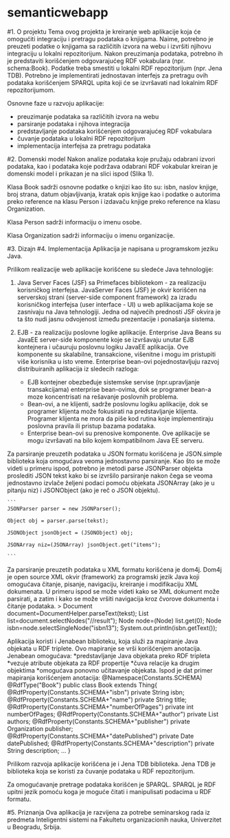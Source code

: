 semanticwebapp
==============
#1. O projektu
Tema ovog projekta je kreiranje web aplikacije koja će omogućiti integraciju i pretragu podataka o knjigama. Naime, potrebno je preuzeti podatke o knjigama sa različitih izvora na webu i izvršiti njihovu integraciju u lokalni repozitorijum. Nakon preuzimanja podataka, potrebno ih je predstaviti korišćenjem odgovarajućeg RDF vokabulara (npr. schema:Book). Podatke treba smestiti u lokalni RDF repozitorijum (npr. Jena TDB). Potrebno je implementirati jednostavan interfejs za pretragu ovih podataka korišćenjem SPARQL upita koji će se izvršavati nad lokalnim RDF repozitorijumom.

Osnovne faze u razvoju aplikacije:
* preuzimanje podataka sa različitih izvora na webu
* parsiranje podataka i njihova integracija
* predstavljanje podataka korišćenjem odgovarajućeg RDF vokabulara
* čuvanje podataka u lokalni RDF repozitorijum
* implementacija interfejsa za pretragu podataka

#2. Domenski model
Nakon analize podataka koje pružaju odabrani izvori podataka, kao i podataka koje podržava odabrani RDF vokabular kreiran je domenski model i prikazan je na slici ispod (Slika 1).


Klasa Book sadrži osnovne podatke o knjizi kao što su: isbn, naslov knjige, broj strana, datum objavljivanja, kratak opis knjige kao i podatke o autorima preko reference na klasu Person i izdavaču knjige preko reference na klasu Organization.

Klasa Person sadrži informaciju o imenu osobe.

Klasa Organization sadrži informaciju o imenu organizacije.

#3. Dizajn
#4. Implementacija
Aplikacija je napisana u programskom jeziku Java. 

Prilikom realizacije web aplikacije korišćene su sledeće Java tehnologije:

1. Java Server Faces (JSF) sa Primefaces bibliotekom - za realizaciju korisničkog interfejsa.
JavaServer Faces (JSF) je okvir korišćen na serverskoj strani (server-side component
framework) za izradu korisničkog interfejsa (user interface - UI) u web aplikacijama koje se
zasnivaju na Java tehnologiji. Jedna od najvećih prednosti JSF okvira je ta što nudi jasnu odvojenost između prezentacije i ponašanja sistema.

2. EJB - za realizaciju poslovne logike aplikacije.
Enterprise Java Beans su JavaEE server-side komponente koje se izvršavaju unutar EJB kontejnera
i učauruju poslovnu logiku JavaEE aplikacija. Ove komponente su skalabilne, transakcione,
višenitne i mogu im pristupiti više korisnika u isto vreme. Enterprise bean-ovi pojednostavljuju razvoj distribuiranih aplikacija iz sledecih razloga:
	* EJB kontejner obezbeđuje sistemske servise (npr.upravljanje transakcijama) enterprise
	bean-ovima, dok se programer bean-a moze koncentrisati na rešavanje poslovnih
	problema.
	* Bean-ovi, a ne klijenti, sadrže poslovnu logiku aplikacije, dok se programer klijenta može
	fokusirati na predstavljanje klijenta. Programer klijenta ne mora da piše kod rutina
	koje implementiraju poslovna pravila ili pristup bazama podataka.
	* Enterprise bean-ovi su prenosive komponente. Ove aplikacije se mogu izvršavati na
	bilo kojem kompatibilnom Java EE serveru.

Za parsiranje preuzetih podataka u JSON formatu korišćena je JSON.simple biblioteka koja omogućava veoma jednostavno parsiranje. Kao što se može videti u primeru ispod, potrebno je metodi parse JSONParser objekta proslediti JSON tekst kako bi se izvršilo parsiranje nakon čega se veoma jednostavno izvlače željeni podaci pomoću objekata JSONArray (ako je u pitanju niz) i JSONObject (ako je reč o JSON objektu).

    ```
    JSONParser parser = new JSONParser();
    
    Object obj = parser.parse(tekst);
    
    JSONObject jsonObject = (JSONObject) obj;
    
    JSONArray niz=(JSONArray) jsonObject.get("items");
    
    ```

Za parsiranje preuzetih podataka u XML formatu korišćena je dom4j. Dom4j je open source XML okvir (framework) za programski jezik Java koji omogućava čitanje, pisanje, navigaciju, kreiranje i modifikaciju XML dokumenata. U primeru ispod se može videti kako se XML dokument može parsirati, a zatim i kako se može vršiti navigacija kroz čvorove dokumenta i čitanje podataka.
	> Document document=DocumentHelper.parseText(tekst);
	List list=document.selectNodes("//result");
	Node node=(Node) list.get(0);
	Node isbn=node.selectSingleNode("isbn13");
	System.out.println(isbn.getText());

Aplikacija koristi i Jenabean biblioteku, koja služi za mapiranje Java objekata u RDF triplete. Ovo mapiranje se vrši korišćenjem anotacija. Jenabean omogućava:
*predstavljanje Java objekata preko RDF tripleta
*vezuje atribute objekata za RDF propertije
*čuva relacije ka drugim objektima
*omogućava ponovno učitavanje objekata.
Ispod je dat primer mapiranja korišćenjem anotacija:
	@Namespace(Constants.SCHEMA)
	@RdfType("Book")
	public class Book extends Thing{
    		@RdfProperty(Constants.SCHEMA+"isbn")
    		private String isbn;
		@RdfProperty(Constants.SCHEMA+"name")
		private String title;
		@RdfProperty(Constants.SCHEMA+"numberOfPages")
		private int numberOfPages;
		@RdfProperty(Constants.SCHEMA+"author")
		private List<Person> authors;
		@RdfProperty(Constants.SCHEMA+"publisher")
		private Organization publisher;
		@RdfProperty(Constants.SCHEMA+"datePublished")
		private Date datePublished;
		@RdfProperty(Constants.SCHEMA+"description")
		private String description;
		...
        }
        
Prilikom razvoja aplikacije korišćena je i Jena TDB biblioteka. Jena TDB je biblioteka koja se koristi za čuvanje podataka u RDF repozitorijum.

Za omogućavanje pretrage podataka korišćen je SPARQL. SPARQL je RDF upitni jezik pomoću koga je moguće čitati i manipulisati podacima u RDF formatu. 

#5. Priznanja
Ova aplikacija je razvijena za potrebe seminarskog rada iz predmeta Inteligentni sistemi na Fakultetu organizacionih nauka, Univerzitet u Beogradu, Srbija.



